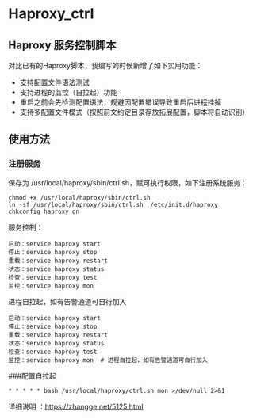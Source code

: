 # Haproxy_ctrl
## Haproxy 服务控制脚本

对比已有的Haproxy脚本，我编写的时候新增了如下实用功能：

- 支持配置文件语法测试
- 支持进程的监控（自拉起）功能
- 重启之前会先检测配置语法，规避因配置错误导致重启后进程挂掉
- 支持多配置文件模式（按照前文约定目录存放拓展配置，脚本将自动识别）

## 使用方法

### 注册服务

保存为 /usr/local/haproxy/sbin/ctrl.sh，赋可执行权限，如下注册系统服务：
```
chmod +x /usr/local/haproxy/sbin/ctrl.sh
ln -sf /usr/local/haproxy/sbin/ctrl.sh  /etc/init.d/haproxy
chkconfig haproxy on
```

服务控制：
```
启动：service haproxy start
停止：service haproxy stop
重载：service haproxy restart
状态：service haproxy status
检查：service haproxy test
监控：service haproxy mon  
```

进程自拉起，如有告警通道可自行加入
```
启动：service haproxy start
停止：service haproxy stop
重载：service haproxy restart
状态：service haproxy status
检查：service haproxy test
监控：service haproxy mon  # 进程自拉起，如有告警通道可自行加入
```

###配置自拉起
```
* * * * * bash /usr/local/haproxy/ctrl.sh mon >/dev/null 2>&1
```

详细说明 ：https://zhangge.net/5125.html
